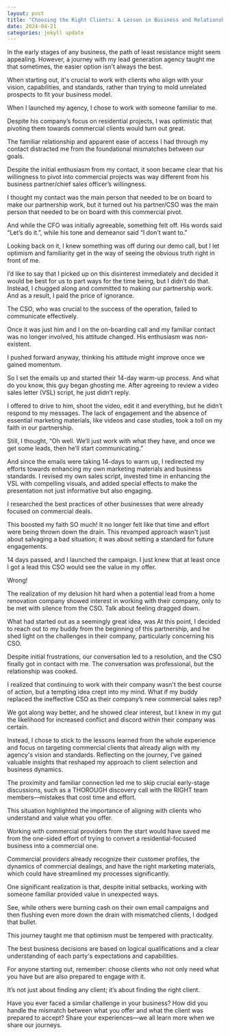 ```yaml
---
layout: post
title: "Choosing the Right Clients: A Lesson in Business and Relationships"
date: 2024-04-21
categories: jekyll update
---
```


In the early stages of any business, the path of least resistance might seem appealing. However, a journey with my lead generation agency taught me that sometimes, the easier option isn't always the best. 

When starting out, it's crucial to work with clients who align with your vision, capabilities, and standards, rather than trying to mold unrelated prospects to fit your business model.

When I launched my agency, I chose to work with someone familiar to me. 

Despite his company’s focus on residential projects, I was optimistic that pivoting them towards commercial clients would turn out great. 

The familiar relationship and apparent ease of access I had through my contact distracted me from the foundational mismatches between our goals.

Despite the initial enthusiasm from my contact, it soon became clear that his willingness to pivot into commercial projects was way different from his business partner/chief sales officer’s willingness. 

I thought my contact was the main person that needed to be on board to make our partnership work, but it turned out his partner/CSO was the main person that needed to be on board with this commercial pivot. 

And while the CFO was initially agreeable, something felt off. His words said “Let’s do it.”, while his tone and demeanor said “I don’t want to.”

Looking back on it, I knew something was off during our demo call, but I let optimism and familiarity get in the way of seeing the obvious truth right in front of me. 

I’d like to say that I picked up on this disinterest immediately and decided it would be best for us to part ways for the time being, but I didn’t do that. Instead, I chugged along and committed to making our partnership work. And as a result, I paid the price of ignorance. 

The CSO, who was crucial to the success of the operation, failed to communicate effectively. 

Once it was just him and I on the on-boarding call and my familiar contact was no longer involved, his attitude changed. His enthusiasm was non-existent. 

I pushed forward anyway, thinking his attitude might improve once we gained momentum.

So I set the emails up and started their 14-day warm-up process. And what do you know, this guy began ghosting me. After agreeing to review a video sales letter (VSL) script, he just didn’t reply. 

I offered to drive to him, shoot the video, edit it and everything, but he didn’t respond to my messages. The lack of engagement and the absence of essential marketing materials, like videos and case studies, took a toll on my faith in our partnership. 

Still, I thought, “Oh well. We’ll just work with what they have, and once we get some leads, then he’ll start communicating.”

And since the emails were taking 14-days to warm up, I redirected my efforts towards enhancing my own marketing materials and business standards. I revised my own sales script, invested time in enhancing the VSL with compelling visuals, and added special effects to make the presentation not just informative but also engaging. 

I researched the best practices of other businesses that were already focused on commercial deals. 

This boosted my faith SO much! It no longer felt like that time and effort were being thrown down the drain. This revamped approach wasn't just about salvaging a bad situation; it was about setting a standard for future engagements.

14 days passed, and I launched the campaign. I just knew that at least once I got a lead this CSO would see the value in my offer. 

Wrong! 

The realization of my delusion hit hard when a potential lead from a home renovation company showed interest in working with their company, only to be met with silence from the CSO. Talk about feeling dragged down. 

What had started out as a seemingly great idea, was At this point, I decided to reach out to my buddy from the beginning of this partnership, and he shed light on the challenges in their company, particularly concerning his CSO. 

Despite initial frustrations, our conversation led to a resolution, and the CSO finally got in contact with me. The conversation was professional, but the relationship was cooked.

I realized that continuing to work with their company wasn't the best course of action, but a tempting idea crept into my mind. What if my buddy replaced the ineffective CSO as their company’s new commercial sales rep?

We got along way better, and he showed clear interest, but I knew in my gut the likelihood for increased conflict and discord within their company was certain. 

Instead, I chose to stick to the lessons learned from the whole experience and focus on targeting commercial clients that already align with my agency's vision and standards. Reflecting on the journey, I've gained valuable insights that reshaped my approach to client selection and business dynamics.

The proximity and familiar connection led me to skip crucial early-stage discussions, such as a THOROUGH discovery call with the RIGHT team members—mistakes that cost time and effort. 

This situation highlighted the importance of aligning with clients who understand and value what you offer. 

Working with commercial providers from the start would have saved me from the one-sided effort of trying to convert a residential-focused business into a commercial one. 

Commercial providers already recognize their customer profiles, the dynamics of commercial dealings, and have the right marketing materials, which could have streamlined my processes significantly.

One significant realization is that, despite initial setbacks, working with someone familiar provided value in unexpected ways. 

See, while others were burning cash on their own email campaigns and then flushing even more down the drain with mismatched clients, I dodged that bullet. 

This journey taught me that optimism must be tempered with practicality. 

The best business decisions are based on logical qualifications and a clear understanding of each party's expectations and capabilities. 

For anyone starting out, remember: choose clients who not only need what you have but are also prepared to engage with it. 

It’s not just about finding any client; it’s about finding the right client.

Have you ever faced a similar challenge in your business? How did you handle the mismatch between what you offer and what the client was prepared to accept? Share your experiences—we all learn more when we share our journeys.
